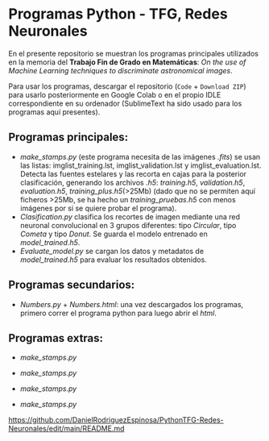 # Programas Python - TFG, Redes Neuronales

En el presente repositorio se muestran los programas principales utilizados en la memoria del **Trabajo Fin de Grado en Matemáticas**: *On the use of Machine Learning techniques to discriminate astronomical images*.

Para usar los programas, descargar el repositorio (`Code` + `Download ZIP`) para usarlo posteriormente en Google Colab o en el propio IDLE correspondiente en su ordenador (SublimeText ha sido usado para los programas aquí presentes).

## Programas principales:

- *make_stamps.py* (este programa necesita de las imágenes *.fits*) se usan las listas: imglist_training.lst, imglist_validation.lst y imglist_evaluation.lst. Detecta las fuentes estelares y las recorta en cajas para la posterior clasificación, generando los archivos *.h5*: *training.h5*, *validation.h5*, *evaluation.h5*, *training_plus.h5*(>25Mb) (dado que no se permiten aquí ficheros >25Mb, se ha hecho un *training_pruebas.h5* con menos imágenes por si se quiere probar el programa).
- *Clasification.py* clasifica los recortes de imagen mediante una red neuronal convolucional en 3 grupos diferentes: tipo *Circular*, tipo *Cometa* y tipo *Donut*. Se guarda el modelo entrenado en *model_trained.h5*.
- *Evaluate_model.py* se cargan los datos y metadatos de *model_trained.h5* para evaluar los resultados obtenidos.

## Programas secundarios:

- *Numbers.py* + *Numbers.html*: una vez descargados los programas, primero correr el programa python para luego abrir el *html*.

## Programas extras:

- *make_stamps.py*

- *make_stamps.py*

- *make_stamps.py*

- *make_stamps.py*

https://github.com/DanielRodriguezEspinosa/PythonTFG-Redes-Neuronales/edit/main/README.md
